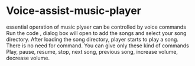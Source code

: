 # Voice-assist-music-player
essential operation of music plyaer can be controlled by voice commands
Run the code , dialog box will open to add the songs and select your song directory.
After loading the song directory, player starts to play a song. There is no need for command.
You can give only these kind of commands Play, pause, resume, stop, next song, previous song, increase volume, decrease volume.
